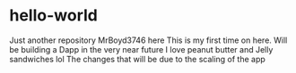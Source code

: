 # hello-world
Just another repository 
MrBoyd3746 here 
This is my first time on here. Will be building a Dapp in the very near future
I love peanut butter and Jelly sandwiches lol
The changes that will be due to the scaling of the app
